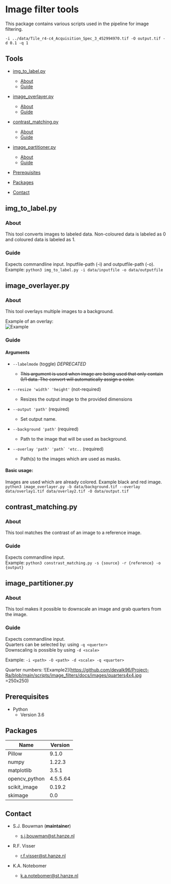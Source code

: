 # Image filter tools #
This package contains various scripts used in the pipeline for image filtering.


``-i
../data/Tile_r4-c4_Acquisition_Spec_3_452994970.tif
-O
output.tif
-d
0.1
-q
1``
## Tools

- [img_to_label.py](#image_to_label)
    * [About](#About)
    * [Guide](#Guide)
  
- [image_overlayer.py](#image_overlayer.py)
    * [About](#Prerequisites)
    * [Guide](#Packages)

- [contrast_matching.py](#contrast_matching.py)
    * [About](#About)
    * [Guide](#Guide)

- [image_partitioner.py](#image_partitioner)
    * [About](#About)
    * [Guide](#Guide)

- [Prerequisites](###Prerequisites)
- [Packages](###Packages)
- [Contact](#contact)

## img_to_label.py  
### About 
This tool converts images to labeled data. 
Non-coloured data is labeled as 0 and coloured data is labeled as 1.

### Guide
Expects commandline input. Inputfile-path (-i) and outputfile-path (-o).  
Example: ```python3 img_to_label.py -i data/inputfile -o data/outputfile```


## image_overlayer.py
### About 
This tool overlays multiple images to a background.

Example of an overlay:   
![Example](https://github.com/devalk96/Project-Ra/blob/main/scripts/image_filters/docs/images/example.tif)



### Guide
#### Arguments 
* ```--labelmode``` (toggle) *DEPRECATED*
  * ~~This argument is used when image are being used that only contain 0/1 data. 
   The convert will automatically assign a color.~~

* ```--resize 'width' 'height'``` (not-required)
  * Resizes the output image to the provided dimensions

* ```--output 'path'``` (required)
  * Set output name. 

* ```--background 'path'``` (required)
  * Path to the image that will be used as background.

* ```--overlay 'path' 'path` 'etc..``` (required)
  * Path(s) to the images which are used as masks.

#### Basic usage: 
Images are used which are already colored. Example black and red image.
```python3 image_overlayer.py -b data/background.tif --overlay data/overlay1.tif data/overlay2.tif -O data/output.tif```


## contrast_matching.py  
### About 
This tool matches the contrast of an image to a reference image.

### Guide  
Expects commandline input.  
Example: ```python3 constrast_matching.py -s {source} -r {reference} -o {output}```


## image_partitioner.py  
### About 
This tool makes it possible to downscale an image and grab quarters from the image.


### Guide  
Expects commandline input.  
Quarters can be selected by: using ``-q <querter>``  
Downscaling is possible by using ``-d <scale>``  

Example: ```-i <path> -O <path> -d <scale> -q <quarter>```

Quarter numbers: 
![Example2](https://github.com/devalk96/Project-Ra/blob/main/scripts/image_filters/docs/images/quarters4x4.jpg =250x250)

## Prerequisites
* Python 
  * Version 3.6

## Packages
| Name          | Version  |   
|---------------|----------|
| Pillow        | 9.1.0    |
| numpy         | 1.22.3   |
| matplotlib    | 3.5.1    |
| opencv_python | 4.5.5.64 |
| scikit_image  | 0.19.2   |
| skimage       | 0.0      |



## Contact
* S.J. Bouwman (**maintainer**)
  * s.j.bouwman@st.hanze.nl 

* R.F. Visser
  * r.f.visser@st.hanze.nl 

* K.A. Notebomer
  * k.a.notebomer@st.hanze.nl